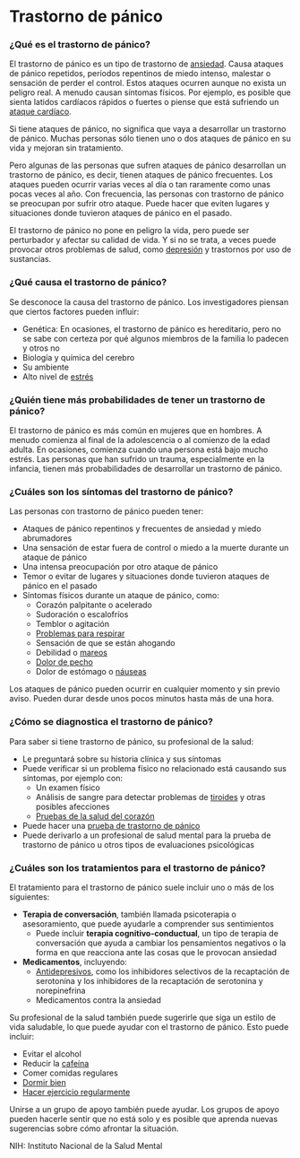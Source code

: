 Trastorno de pánico
===================


### ¿Qué es el trastorno de pánico?


El trastorno de pánico es un tipo de trastorno de [ansiedad](https://medlineplus.gov/spanish/anxiety.html). Causa ataques de pánico repetidos, períodos repentinos de miedo intenso, malestar o sensación de perder el control. Estos ataques ocurren aunque no exista un peligro real. A menudo causan síntomas físicos. Por ejemplo, es posible que sienta latidos cardíacos rápidos o fuertes o piense que está sufriendo un [ataque cardíaco](https://medlineplus.gov/spanish/heartattack.html).


Si tiene ataques de pánico, no significa que vaya a desarrollar un trastorno de pánico. Muchas personas sólo tienen uno o dos ataques de pánico en su vida y mejoran sin tratamiento.


Pero algunas de las personas que sufren ataques de pánico desarrollan un trastorno de pánico, es decir, tienen ataques de pánico frecuentes. Los ataques pueden ocurrir varias veces al día o tan raramente como unas pocas veces al año. Con frecuencia, las personas con trastorno de pánico se preocupan por sufrir otro ataque. Puede hacer que eviten lugares y situaciones donde tuvieron ataques de pánico en el pasado.


El trastorno de pánico no pone en peligro la vida, pero puede ser perturbador y afectar su calidad de vida. Y si no se trata, a veces puede provocar otros problemas de salud, como [depresión](https://medlineplus.gov/spanish/depression.html) y trastornos por uso de sustancias.


### ¿Qué causa el trastorno de pánico?


Se desconoce la causa del trastorno de pánico. Los investigadores piensan que ciertos factores pueden influir:


* Genética: En ocasiones, el trastorno de pánico es hereditario, pero no se sabe con certeza por qué algunos miembros de la familia lo padecen y otros no
* Biología y química del cerebro
* Su ambiente
* Alto nivel de [estrés](https://medlineplus.gov/spanish/stress.html)


### ¿Quién tiene más probabilidades de tener un trastorno de pánico?


El trastorno de pánico es más común en mujeres que en hombres. A menudo comienza al final de la adolescencia o al comienzo de la edad adulta. En ocasiones, comienza cuando una persona está bajo mucho estrés. Las personas que han sufrido un trauma, especialmente en la infancia, tienen más probabilidades de desarrollar un trastorno de pánico.


### ¿Cuáles son los síntomas del trastorno de pánico?


Las personas con trastorno de pánico pueden tener:


* Ataques de pánico repentinos y frecuentes de ansiedad y miedo abrumadores
* Una sensación de estar fuera de control o miedo a la muerte durante un ataque de pánico
* Una intensa preocupación por otro ataque de pánico
* Temor o evitar de lugares y situaciones donde tuvieron ataques de pánico en el pasado
* Síntomas físicos durante un ataque de pánico, como:
	+ Corazón palpitante o acelerado
	+ Sudoración o escalofríos
	+ Temblor o agitación
	+ [Problemas para respirar](https://medlineplus.gov/spanish/breathingproblems.html)
	+ Sensación de que se están ahogando
	+ Debilidad o [mareos](https://medlineplus.gov/spanish/dizzinessandvertigo.html)
	+ [Dolor de pecho](https://medlineplus.gov/spanish/chestpain.html)
	+ Dolor de estómago o [náuseas](https://medlineplus.gov/spanish/nauseaandvomiting.html)


Los ataques de pánico pueden ocurrir en cualquier momento y sin previo aviso. Pueden durar desde unos pocos minutos hasta más de una hora.


### ¿Cómo se diagnostica el trastorno de pánico?


Para saber si tiene trastorno de pánico, su profesional de la salud:


* Le preguntará sobre su historia clínica y sus síntomas
* Puede verificar si un problema físico no relacionado está causando sus síntomas, por ejemplo con:
	+ Un examen físico
	+ Análisis de sangre para detectar problemas de [tiroides](https://medlineplus.gov/spanish/thyroiddiseases.html) y otras posibles afecciones
	+ [Pruebas de la salud del corazón](https://medlineplus.gov/spanish/hearthealthtests.html)
* Puede hacer una [prueba de trastorno de pánico](https://medlineplus.gov/spanish/pruebas-de-laboratorio/prueba-del-trastorno-de-panico/)
* Puede derivarlo a un profesional de salud mental para la prueba de trastorno de pánico u otros tipos de evaluaciones psicológicas


### ¿Cuáles son los tratamientos para el trastorno de pánico?


El tratamiento para el trastorno de pánico suele incluir uno o más de los siguientes:


* **Terapia de conversación**, también llamada psicoterapia o asesoramiento, que puede ayudarle a comprender sus sentimientos
	+ Puede incluir **terapia cognitivo-conductual**, un tipo de terapia de conversación que ayuda a cambiar los pensamientos negativos o la forma en que reacciona ante las cosas que le provocan ansiedad
* **Medicamentos**, incluyendo:
	+ [Antidepresivos](https://medlineplus.gov/spanish/antidepressants.html), como los inhibidores selectivos de la recaptación de serotonina y los inhibidores de la recaptación de serotonina y norepinefrina
	+ Medicamentos contra la ansiedad


Su profesional de la salud también puede sugerirle que siga un estilo de vida saludable, lo que puede ayudar con el trastorno de pánico. Esto puede incluir:


* Evitar el alcohol
* Reducir la [cafeína](https://medlineplus.gov/spanish/caffeine.html)
* Comer comidas regulares
* [Dormir bien](https://medlineplus.gov/spanish/healthysleep.html)
* [Hacer ejercicio regularmente](https://medlineplus.gov/spanish/howmuchexercisedoineed.html)


Unirse a un grupo de apoyo también puede ayudar. Los grupos de apoyo pueden hacerle sentir que no está solo y es posible que aprenda nuevas sugerencias sobre cómo afrontar la situación.


NIH: Instituto Nacional de la Salud Mental 

